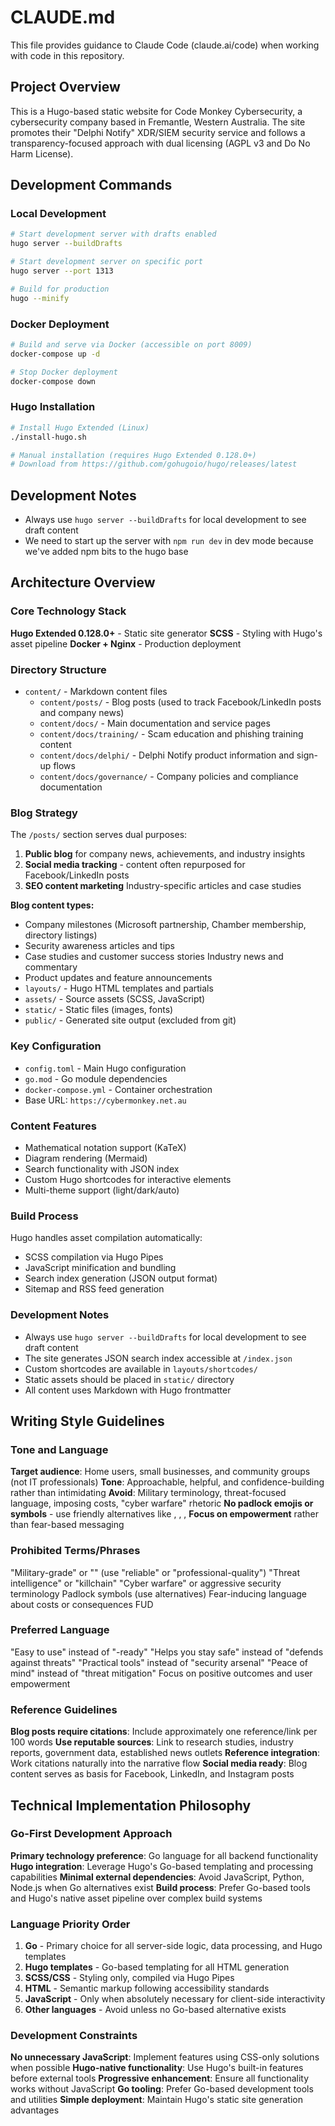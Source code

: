 # CLAUDE.md

This file provides guidance to Claude Code (claude.ai/code) when working with code in this repository.

## Project Overview

This is a Hugo-based static website for Code Monkey Cybersecurity, a cybersecurity company based in Fremantle, Western Australia. The site promotes their "Delphi Notify" XDR/SIEM security service and follows a transparency-focused approach with dual licensing (AGPL v3 and Do No Harm License).

## Development Commands

### Local Development
```bash
# Start development server with drafts enabled
hugo server --buildDrafts

# Start development server on specific port
hugo server --port 1313

# Build for production
hugo --minify
```

### Docker Deployment
```bash
# Build and serve via Docker (accessible on port 8009)
docker-compose up -d

# Stop Docker deployment
docker-compose down
```

### Hugo Installation
```bash
# Install Hugo Extended (Linux)
./install-hugo.sh

# Manual installation (requires Hugo Extended 0.128.0+)
# Download from https://github.com/gohugoio/hugo/releases/latest
```

## Development Notes
- Always use `hugo server --buildDrafts` for local development to see draft content
- We need to start up the server with `npm run dev` in dev mode because we've added npm bits to the hugo base

## Architecture Overview

### Core Technology Stack
**Hugo Extended 0.128.0+** - Static site generator
**SCSS** - Styling with Hugo's asset pipeline
**Docker + Nginx** - Production deployment

### Directory Structure
- `content/` - Markdown content files
  - `content/posts/` - Blog posts (used to track Facebook/LinkedIn posts and company news)
  - `content/docs/` - Main documentation and service pages
  - `content/docs/training/` - Scam education and phishing training content
  - `content/docs/delphi/` - Delphi Notify product information and sign-up flows
  - `content/docs/governance/` - Company policies and compliance documentation

### Blog Strategy
The `/posts/` section serves dual purposes:
1. **Public blog** for company news, achievements, and industry insights
2. **Social media tracking** - content often repurposed for Facebook/LinkedIn posts
3. **SEO content marketing** Industry-specific articles and case studies

**Blog content types:**
- Company milestones (Microsoft partnership, Chamber membership, directory listings)
- Security awareness articles and tips
- Case studies and customer success stories
Industry news and commentary
- Product updates and feature announcements
- `layouts/` - Hugo HTML templates and partials
- `assets/` - Source assets (SCSS, JavaScript)
- `static/` - Static files (images, fonts)
- `public/` - Generated site output (excluded from git)

### Key Configuration
- `config.toml` - Main Hugo configuration
- `go.mod` - Go module dependencies
- `docker-compose.yml` - Container orchestration
- Base URL: `https://cybermonkey.net.au`


### Content Features
- Mathematical notation support (KaTeX)
- Diagram rendering (Mermaid)
- Search functionality with JSON index
- Custom Hugo shortcodes for interactive elements
- Multi-theme support (light/dark/auto)

### Build Process
Hugo handles asset compilation automatically:
- SCSS compilation via Hugo Pipes
- JavaScript minification and bundling
- Search index generation (JSON output format)
- Sitemap and RSS feed generation

### Development Notes
- Always use `hugo server --buildDrafts` for local development to see draft content
- The site generates JSON search index accessible at `/index.json`
- Custom shortcodes are available in `layouts/shortcodes/`
- Static assets should be placed in `static/` directory
- All content uses Markdown with Hugo frontmatter

## Writing Style Guidelines

### Tone and Language
**Target audience**: Home users, small businesses, and community groups (not  IT professionals)
**Tone**: Approachable, helpful, and confidence-building rather than intimidating
**Avoid**: Military terminology, threat-focused language, imposing costs, "cyber warfare" rhetoric
**No padlock emojis or symbols** - use friendly alternatives like , , , 
**Focus on empowerment** rather than fear-based messaging

### Prohibited Terms/Phrases
"Military-grade" or "" (use "reliable" or "professional-quality")
"Threat intelligence" or "killchain" 
"Cyber warfare" or aggressive security terminology
Padlock symbols   (use alternatives)
Fear-inducing language about costs or consequences
FUD

### Preferred Language
"Easy to use" instead of "-ready"
"Helps you stay safe" instead of "defends against threats"
"Practical tools" instead of "security arsenal"
"Peace of mind" instead of "threat mitigation"
Focus on positive outcomes and user empowerment

### Reference Guidelines
**Blog posts require citations**: Include approximately one reference/link per 100 words
**Use reputable sources**: Link to research studies, industry reports, government data, established news outlets
**Reference integration**: Work citations naturally into the narrative flow
**Social media ready**: Blog content serves as basis for Facebook, LinkedIn, and Instagram posts

## Technical Implementation Philosophy

### Go-First Development Approach
**Primary technology preference**: Go language for all backend functionality
**Hugo integration**: Leverage Hugo's Go-based templating and processing capabilities
**Minimal external dependencies**: Avoid JavaScript, Python, Node.js when Go alternatives exist
**Build process**: Prefer Go-based tools and Hugo's native asset pipeline over complex build systems

### Language Priority Order
1. **Go** - Primary choice for all server-side logic, data processing, and Hugo templates
2. **Hugo templates** - Go-based templating for all HTML generation
3. **SCSS/CSS** - Styling only, compiled via Hugo Pipes
4. **HTML** - Semantic markup following accessibility standards
5. **JavaScript** - Only when absolutely necessary for client-side interactivity
6. **Other languages** - Avoid unless no Go-based alternative exists

### Development Constraints
**No unnecessary JavaScript**: Implement features using CSS-only solutions when possible
**Hugo-native functionality**: Use Hugo's built-in features before external tools
**Progressive enhancement**: Ensure all functionality works without JavaScript
**Go tooling**: Prefer Go-based development tools and utilities
**Simple deployment**: Maintain Hugo's static site generation advantages